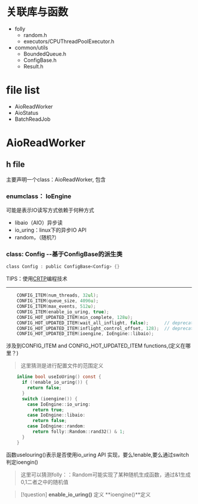 # 关联库与函数
- folly
	- random.h
	- executors/CPUThreadPoolExecutor.h
- common/utils
	- BoundedQueue.h
	- ConfigBase.h
	- Result.h

# file list
- AioReadWorker
- AioStatus
- BatchReadJob

# AioReadWorker
## h file
主要声明一个class：AioReadWorker, 包含
### enumclass： IoEngine
可能是表示IO读写方式依赖于何种方式
- libaio（AIO）异步读
- io_uring：linux下的异步IO API
- random，（随机?）

### class: Config --基于ConfigBase<T>的派生类
```c
class Config : public ConfigBase<Config> {}
```
TIPS：使用[CRTP](https://blog.csdn.net/qq_39354847/article/details/127576222)编程技术

---

```c
	CONFIG_ITEM(num_threads, 32ul);
    CONFIG_ITEM(queue_size, 4096u);
    CONFIG_ITEM(max_events, 512u);
    CONFIG_ITEM(enable_io_uring, true);
    CONFIG_HOT_UPDATED_ITEM(min_complete, 128u);
    CONFIG_HOT_UPDATED_ITEM(wait_all_inflight, false);      // deprecated.
    CONFIG_HOT_UPDATED_ITEM(inflight_control_offset, 128);  // deprecated.
    CONFIG_HOT_UPDATED_ITEM(ioengine, IoEngine::libaio);
```
涉及到CONFIG_ITEM and CONFIG_HOT_UPDATED_ITEM functions,(定义在哪里？)
>这里猜测是进行配置文件的范围定义

```c
	inline bool useIoUring() const {
      if (!enable_io_uring()) {
        return false;
      }
      switch (ioengine()) {
        case IoEngine::io_uring:
          return true;
        case IoEngine::libaio:
          return false;
        case IoEngine::random:
          return folly::Random::rand32() & 1;
      }
	}
```
函数useIouring()表示是否使用io_uring API 实现，要么!enable,要么通过switch判定ioengin()
> 这里可以猜测folly：：Random可能实现了某种随机生成函数，通过&1生成0,1二者之中的随机值


>[!question]
>**enable_io_uring()** 定义
>**ioengine()**定义





